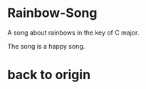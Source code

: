 # Rainbow-Song

A song about rainbows in the key of C major.

The song is a happy song.

# back to origin
